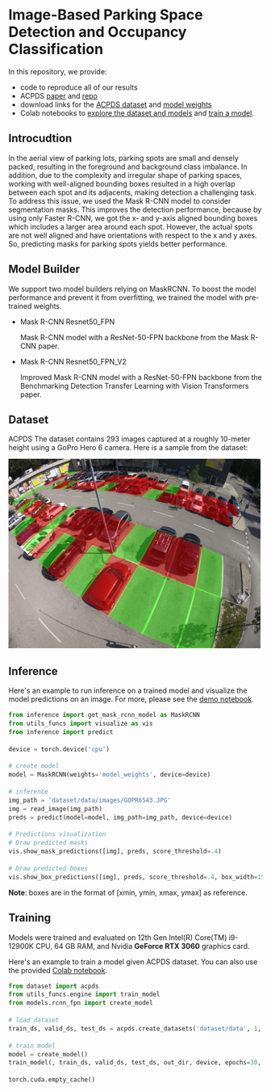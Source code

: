 # Image-Based Parking Space Detection and Occupancy Classification

In this repository, we provide:
- code to reproduce all of our results
- ACPDS [paper](https://arxiv.org/pdf/2107.12207.pdf) and [repo](https://github.com/martin-marek/parking-space-occupancy)
- download links for the [ACPDS dataset](https://pub-e8bbdcbe8f6243b2a9933704a9b1d8bc.r2.dev/parking%2Frois_gopro.zip) and [model weights](https://drive.google.com/file/d/10Arz0GlQDcgcK1O4ZD8HeOFNTBWWkgB_/view?usp=drive_link)
- Colab notebooks to [explore the dataset and models](https://colab.research.google.com/github/kimiaf1998/Parking-Space-Detection/blob/master/Modules/Space/notebooks/model_visualization.ipynb) and [train a model](https://colab.research.google.com/github/kimiaf1998/Parking-Space-Detection/blob/master/Modules/Space/notebooks/train_model.ipynb).


## Introcudtion

In the aerial view of parking lots, parking spots are small and densely packed, resulting in the foreground and background class imbalance. In addition, due to the complexity and irregular shape of parking spaces, working with well-aligned bounding boxes resulted in a high overlap between each spot and its adjacents, making detection a challenging task. To address this issue, we used the Mask R-CNN model to consider segmentation masks. This improves the detection performance, because by using only Faster R-CNN, we got the x- and y-axis aligned bounding boxes which includes a larger area around each spot. However, the actual spots are not well aligned and have orientations with respect to the x and y axes. So, predicting masks for parking spots yields better performance.


## Model Builder

We support two model builders relying on MaskRCNN. To boost the model performance and prevent it from overfitting, we trained the model with pre-trained weights.

* Mask R-CNN Resnet50_FPN

  Mask R-CNN model with a ResNet-50-FPN backbone from the Mask R-CNN paper.

* Mask R-CNN Resnet50_FPN_V2

  Improved Mask R-CNN model with a ResNet-50-FPN backbone from the Benchmarking Detection Transfer Learning with Vision Transformers paper.


## Dataset

ACPDS
The dataset contains 293 images captured at a roughly 10-meter height using a GoPro Hero 6 camera. Here is a sample from the dataset:

<img src="/Modules/Space/illustrations/dataset_sample.jpg" width="500">

## Inference

Here's an example to run inference on a trained model and visualize the model predictions on an image. For more, please see the [demo notebook](https://colab.research.google.com/github/martin-marek/parking-space-occupancy/blob/main/notebooks/model_playground.ipynb).

```python
from inference import get_mask_rcnn_model as MaskRCNN
from utils_funcs import visualize as vis
from inference import predict

device = torch.device('cpu')

# create model
model = MaskRCNN(weights='model_weights', device=device)

# inference
img_path = 'dataset/data/images/GOPR6543.JPG'
img = read_image(img_path)
preds = predict(model=model, img_path=img_path, device=device)

# Predictions visualization
# Draw predicted masks
vis.show_mask_predictions([img], preds, score_threshold=.4)

# Draw predicted boxes
vis.show_box_predictions([img], preds, score_threshold=.4, box_width=15)
```
**Note**: boxes are in the format of [xmin, ymin, xmax, ymax] as reference.
## Training

Models were trained and evaluated on 12th Gen Intel(R) Core(TM) i9-12900K CPU, 64 GB RAM, and Nvidia **GeForce RTX 3060** graphics card. 

Here's an example to train a model given ACPDS dataset. You can also use the provided [Colab notebook](https://colab.research.google.com/github/martin-marek/parking-space-occupancy/blob/main/notebooks/train.ipynb).

```python
from dataset import acpds
from utils_funcs.engine import train_model
from models.rcnn_fpn import create_model

# load dataset
train_ds, valid_ds, test_ds = acpds.create_datasets('dataset/data', 1, res=1800)

# train model
model = create_model()
train_model(, train_ds, valid_ds, test_ds, out_dir, device, epochs=30, lr=0.00008)

torch.cuda.empty_cache()
```

